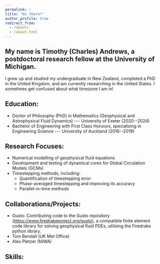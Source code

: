 ```yaml
---
permalink: /
title: "Hi there!"
author_profile: true
redirect_from: 
  - /about/
  - /about.html
---
```


## My name is Timothy (Charles) Andrews, a postdoctoral research fellow at the University of Michigan.
I grew up and studied my undergraduate in New Zealand, completed a PhD in the United Kingdom, and am currently researching in the United States. I sometimes get confused about what timezone I am in!

## Education:
- Doctor of Philosophy (PhD) in Mathematics (Geophysical and Astrophysical Fluid Dynamics) --- University of Exeter (2020--2024)
- Bachelor of Engineering with First Class Honours, specialising in Engineering Science --- University of Auckland (2016--2019)

## Research Focuses:
- Numerical modelling of geophysical fluid equations
- Development and testing of dynamical cores for Global Circulation Models (GCMs)
- Timestepping methods, including:
  - Quantification of timestepping error
  - Phase-averaged timestepping and improving its accuracy
  - Parallel-in-time methods
 
## Collaborations/Projects:
- Gusto: Contributing code to the Gusto repository (https://www.firedrakeproject.org/gusto), a compatible finite element code library for solving geophysical fluid PDEs, utilising the Firedrake python library.
- Tom Bendall (UK Met Office)
- Alex Pletzer (NIWA)



## Skills:
